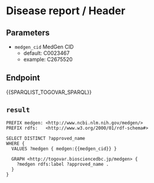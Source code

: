 # Disease report / Header

## Parameters

* `medgen_cid` MedGen CID
  * default: C0023467
  * example: C2675520

## Endpoint

{{SPARQLIST_TOGOVAR_SPARQL}}

## `result`

```sparql
PREFIX medgen: <http://www.ncbi.nlm.nih.gov/medgen/>
PREFIX rdfs:   <http://www.w3.org/2000/01/rdf-schema#>

SELECT DISTINCT ?approved_name
WHERE {
  VALUES ?medgen { medgen:{{medgen_cid}} }

  GRAPH <http://togovar.biosciencedbc.jp/medgen> {
    ?medgen rdfs:label ?approved_name .
  }
}
```
